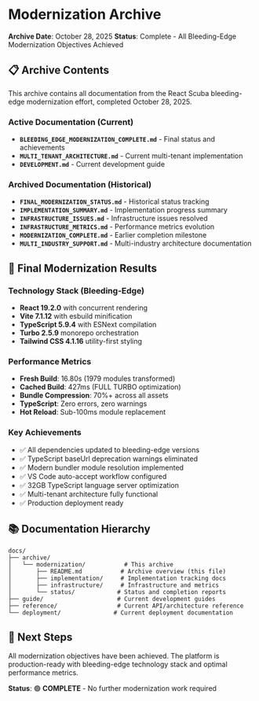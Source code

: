 # Modernization Archive

**Archive Date**: October 28, 2025
**Status**: Complete - All Bleeding-Edge Modernization Objectives Achieved

## 📋 **Archive Contents**

This archive contains all documentation from the React Scuba bleeding-edge modernization effort, completed October 28, 2025.

### **Active Documentation (Current)**

- **`BLEEDING_EDGE_MODERNIZATION_COMPLETE.md`** - Final status and achievements
- **`MULTI_TENANT_ARCHITECTURE.md`** - Current multi-tenant implementation
- **`DEVELOPMENT.md`** - Current development guide

### **Archived Documentation (Historical)**

- **`FINAL_MODERNIZATION_STATUS.md`** - Historical status tracking
- **`IMPLEMENTATION_SUMMARY.md`** - Implementation progress summary
- **`INFRASTRUCTURE_ISSUES.md`** - Infrastructure issues resolved
- **`INFRASTRUCTURE_METRICS.md`** - Performance metrics evolution
- **`MODERNIZATION_COMPLETE.md`** - Earlier completion milestone
- **`MULTI_INDUSTRY_SUPPORT.md`** - Multi-industry architecture documentation

## 🎯 **Final Modernization Results**

### **Technology Stack (Bleeding-Edge)**

- **React 19.2.0** with concurrent rendering
- **Vite 7.1.12** with esbuild minification
- **TypeScript 5.9.4** with ESNext compilation
- **Turbo 2.5.9** monorepo orchestration
- **Tailwind CSS 4.1.16** utility-first styling

### **Performance Metrics**

- **Fresh Build**: 16.80s (1979 modules transformed)
- **Cached Build**: 427ms (FULL TURBO optimization)
- **Bundle Compression**: 70%+ across all assets
- **TypeScript**: Zero errors, zero warnings
- **Hot Reload**: Sub-100ms module replacement

### **Key Achievements**

- ✅ All dependencies updated to bleeding-edge versions
- ✅ TypeScript baseUrl deprecation warnings eliminated
- ✅ Modern bundler module resolution implemented
- ✅ VS Code auto-accept workflow configured
- ✅ 32GB TypeScript language server optimization
- ✅ Multi-tenant architecture fully functional
- ✅ Production deployment ready

## 📚 **Documentation Hierarchy**

```text
docs/
├── archive/
│   └── modernization/           # This archive
│       ├── README.md           # Archive overview (this file)
│       ├── implementation/     # Implementation tracking docs
│       ├── infrastructure/     # Infrastructure and metrics
│       └── status/            # Status and completion reports
├── guide/                     # Current development guides
├── reference/                 # Current API/architecture reference
└── deployment/               # Current deployment documentation
```

## 🚀 **Next Steps**

All modernization objectives have been achieved. The platform is production-ready with bleeding-edge technology stack and optimal performance metrics.

**Status**: 🟢 **COMPLETE** - No further modernization work required
